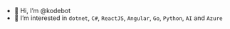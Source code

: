- 👋 Hi, I’m @kodebot
- 👀 I’m interested in `dotnet`, `C#`, `ReactJS`, `Angular`, `Go`, `Python`, `AI` and `Azure`


<!---
kodebot/kodebot is a ✨ special ✨ repository because its `README.md` (this file) appears on your GitHub profile.
You can click the Preview link to take a look at your changes.
--->
